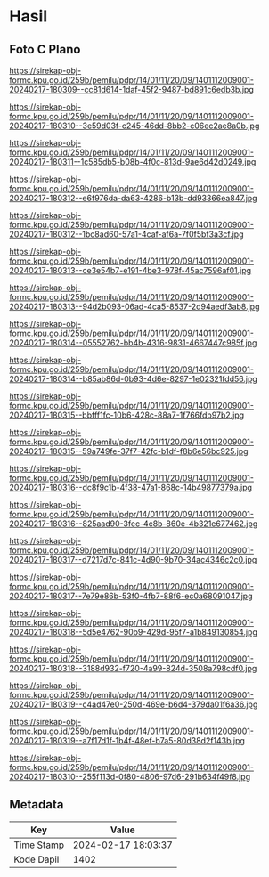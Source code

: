 # Hasil

## Foto C Plano

https://sirekap-obj-formc.kpu.go.id/259b/pemilu/pdpr/14/01/11/20/09/1401112009001-20240217-180309--cc81d614-1daf-45f2-9487-bd891c6edb3b.jpg

https://sirekap-obj-formc.kpu.go.id/259b/pemilu/pdpr/14/01/11/20/09/1401112009001-20240217-180310--3e59d03f-c245-46dd-8bb2-c06ec2ae8a0b.jpg

https://sirekap-obj-formc.kpu.go.id/259b/pemilu/pdpr/14/01/11/20/09/1401112009001-20240217-180311--1c585db5-b08b-4f0c-813d-9ae6d42d0249.jpg

https://sirekap-obj-formc.kpu.go.id/259b/pemilu/pdpr/14/01/11/20/09/1401112009001-20240217-180312--e6f976da-da63-4286-b13b-dd93366ea847.jpg

https://sirekap-obj-formc.kpu.go.id/259b/pemilu/pdpr/14/01/11/20/09/1401112009001-20240217-180312--1bc8ad60-57a1-4caf-af6a-7f0f5bf3a3cf.jpg

https://sirekap-obj-formc.kpu.go.id/259b/pemilu/pdpr/14/01/11/20/09/1401112009001-20240217-180313--ce3e54b7-e191-4be3-978f-45ac7596af01.jpg

https://sirekap-obj-formc.kpu.go.id/259b/pemilu/pdpr/14/01/11/20/09/1401112009001-20240217-180313--94d2b093-06ad-4ca5-8537-2d94aedf3ab8.jpg

https://sirekap-obj-formc.kpu.go.id/259b/pemilu/pdpr/14/01/11/20/09/1401112009001-20240217-180314--05552762-bb4b-4316-9831-4667447c985f.jpg

https://sirekap-obj-formc.kpu.go.id/259b/pemilu/pdpr/14/01/11/20/09/1401112009001-20240217-180314--b85ab86d-0b93-4d6e-8297-1e02321fdd56.jpg

https://sirekap-obj-formc.kpu.go.id/259b/pemilu/pdpr/14/01/11/20/09/1401112009001-20240217-180315--bbfff1fc-10b6-428c-88a7-1f766fdb97b2.jpg

https://sirekap-obj-formc.kpu.go.id/259b/pemilu/pdpr/14/01/11/20/09/1401112009001-20240217-180315--59a749fe-37f7-42fc-b1df-f8b6e56bc925.jpg

https://sirekap-obj-formc.kpu.go.id/259b/pemilu/pdpr/14/01/11/20/09/1401112009001-20240217-180316--dc8f9c1b-4f38-47a1-868c-14b49877379a.jpg

https://sirekap-obj-formc.kpu.go.id/259b/pemilu/pdpr/14/01/11/20/09/1401112009001-20240217-180316--825aad90-3fec-4c8b-860e-4b321e677462.jpg

https://sirekap-obj-formc.kpu.go.id/259b/pemilu/pdpr/14/01/11/20/09/1401112009001-20240217-180317--d7217d7c-841c-4d90-9b70-34ac4346c2c0.jpg

https://sirekap-obj-formc.kpu.go.id/259b/pemilu/pdpr/14/01/11/20/09/1401112009001-20240217-180317--7e79e86b-53f0-4fb7-88f6-ec0a68091047.jpg

https://sirekap-obj-formc.kpu.go.id/259b/pemilu/pdpr/14/01/11/20/09/1401112009001-20240217-180318--5d5e4762-90b9-429d-95f7-a1b849130854.jpg

https://sirekap-obj-formc.kpu.go.id/259b/pemilu/pdpr/14/01/11/20/09/1401112009001-20240217-180318--3188d932-f720-4a99-824d-3508a798cdf0.jpg

https://sirekap-obj-formc.kpu.go.id/259b/pemilu/pdpr/14/01/11/20/09/1401112009001-20240217-180319--c4ad47e0-250d-469e-b6d4-379da01f6a36.jpg

https://sirekap-obj-formc.kpu.go.id/259b/pemilu/pdpr/14/01/11/20/09/1401112009001-20240217-180319--a7f17d1f-1b4f-48ef-b7a5-80d38d2f143b.jpg

https://sirekap-obj-formc.kpu.go.id/259b/pemilu/pdpr/14/01/11/20/09/1401112009001-20240217-180310--255f113d-0f80-4806-97d6-291b634f49f8.jpg


## Metadata

| Key        | Value               |
| ---------- | ------------------- |
| Time Stamp | 2024-02-17 18:03:37 |
| Kode Dapil | 1402                |



